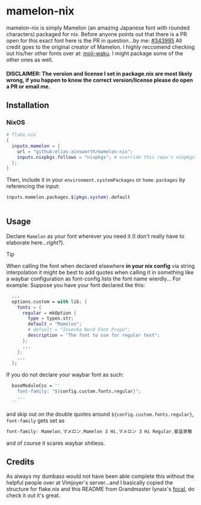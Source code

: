 # mamelon-nix

mamelon-nix is simply Mamelon (an amazing Japanese font with rounded characters) packaged for nix.
Before anyone points out that there is a PR open for this exact font here is the PR in question...by me: [#343995](https://github.com/NixOS/nixpkgs/pull/343995)
All credit goes to the original creator of Mamelon. I highly reccomend checking out his/her other fonts over at: [moji-waku](https://moji-waku.com/). I might package some of the other ones as well.

#### DISCLAIMER: The version and license I set in package.nix are most likely wrong, if you happen to know the correct version/license please do open a PR or email me.

## Installation

### NixOS
```nix
# flake.nix
{
  inputs.mamelon = {
    url = "github:elias-ainsworth/mamelon-nix";
    inputs.nixpkgs.follows = "nixpkgs"; # override this repo's nixpkgs snapshot
  };
}
```

Then, include it in your `environment.systemPackages` or `home.packages` by referencing the input:
```nix
inputs.mamelon.packages.${pkgs.system}.default
  
```

## Usage

Declare `Mamelon` as your font wherever you need it (I don't really have to elaborate here...*right?*).

> [!TIP]
> When calling the font when declared elsewhere **in your nix config** via string interpolation it might be best to add quotes when calling it in something like a waybar configuration as font-config lists the font name wierdly...
> For example:
> Suppose you have your font declared like this:
> ```nix
>   ...
>   options.custom = with lib; {
>     fonts = {
>       regular = mkOption {
>         type = types.str;
>         default = "Mamelon";
>         # default = "Iosevka Nerd Font Propo";
>         description = "The font to use for regular text";
>       };
>       ...
>     };
>     ...
>   }; 
> ```
> If you do not declare your waybar font as such:
> ```nix
>   baseModuleCss = ''
>     font-family: "${config.custom.fonts.regular}";
>     ...
>   ''
> ```
> and skip out on the double quotes around `${config.custom.fonts.regular}`, `font-family` gets set as 
> ```css
> font-family: Mamelon,マメロン,Mamelon 3 Hi,マメロン 3 Hi Regular,荽莁莍莓
> ```
> and of course it scares waybar shitless.

## Credits
As always my dumbass would not have been able complete this without the helpful people over at Vimjoyer's server...and I basically copied the structure for flake.nix and this README from Grandmaster Iynaix's [focal](https://github.com/iynaix/focal), do check it out it's great.
